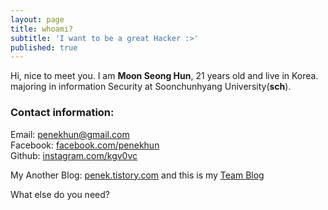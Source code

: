 ```yaml
---
layout: page
title: whoami?
subtitle: 'I want to be a great Hacker :>'
published: true
---
```

Hi, nice to meet you.
I am **Moon Seong Hun**, 21 years old and live in Korea.
majoring in information Security at Soonchunhyang University(**sch**).

### Contact information:

Email: penekhun@gmail.com  
Facebook: [facebook.com/penekhun](http://facebook.com/penekhun)  
Github: [instagram.com/kgv0vc](http://instagram.com/kgv0vc)  


My Another Blog: [penek.tistory.com](http://penek.tistory.com)
and this is my [Team Blog](http://demonteam.org)


What else do you need?
